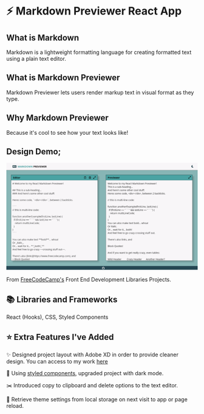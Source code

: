 # :zap: Markdown Previewer React App

## What is Markdown
Markdown is a lightweight formatting language for creating formatted text using a plain text editor.

## What is Markdown Previewer
Markdown Previewer lets users render markup text in visual format as they type.

## Why Markdown Previewer
Because it's cool to see how your text looks like!  

## Design Demo;
![gif image of project](public/markdown-previewer.gif)

From [FreeCodeCamp's](https://www.freecodecamp.org/learn/front-end-libraries/front-end-libraries-projects/build-a-markdown-previewer) Front End Development Libraries Projects. 


## :books: Libraries and Frameworks 

React (Hooks), CSS, Styled Components

## :star: Extra Features I've Added

:sparkles: Designed project layout with Adobe XD in order to provide cleaner design. You can access to my work [here](public/design.xd)

:nail_care: Using [styled components](https://styled-components.com/), upgraded project with dark mode.

:scissors: Introduced copy to clipboard and delete options to the text editor. 

:arrows_counterclockwise: Retrieve theme settings from local storage on next visit to app or page reload. 

